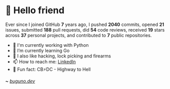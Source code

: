 # 🤖 Hello friend

Ever since I joined GitHub **7** years ago, I pushed **2040** commits, opened **21** issues, submitted **188** pull requests, did **54** code reviews, received **19** stars across **37** personal projects, and contributed to **7** public repositories.

- 🐍 I'm currently working with Python
- 🌱 I’m currently learning Go
- 🔭 I also like hacking, lock picking and firearms
- 📫 How to reach me: [LinkedIn](https://www.linkedin.com/in/brunodesouzabezerra/)
- 🤡 Fun fact: CB⚡DC - Highway to Hell

**~** [_buguno.dev_](https://buguno.dev)
